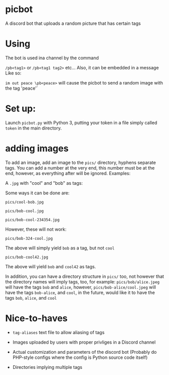 # picbot
A discord bot that uploads a random picture that has certain tags

# Using

The bot is used ina channel by the command

`/pb<tag1>` or `/pb<tag1 tag2>` etc... Also, it can be embedded in a message
Like so:

`im out peace \pb<peace>` will cause the picbot to send a random image with
the tag 'peace'`

# Set up:

Launch `picbot.py` with Python 3, putting your token in a file simply called `token` in the main directory. 

# adding images
To add an image, add an image to the `pics/` directory, hyphens separate tags. You can add a number at the very end, this number must be at the end, however, as everything after will be ignored. Examples:

A `.jpg` with "cool" and "bob" as tags:

Some ways it can be done are:

`pics/cool-bob.jpg`

`pics/bob-cool.jpg`

`pics/bob-cool-234354.jpg`

However, these will not work:

`pics/bob-324-cool.jpg`

The above will simply yield `bob` as a tag, but not `cool`

`pics/bob-cool42.jpg`

The above will yield `bob` and `cool42` as tags.

In addition, you can have a directory structure in `pics/` too, not however that the directory names will imply tags, too, for example: `pics/bob/alice.jpeg`
will have the tags `bob` and `alice`, however, `pics/bob-alice/cool.jpeg` will have the tags `bob-alice`, and `cool`, in the future, would like it to have the tags `bob`, `alice`, and `cool`

# Nice-to-haves

* `tag-aliases` text file to allow aliasing of tags

* Images uploaded by users with proper privliges in a Discord channel

* Actual customization and parameters of the discord bot (Probably do PHP-style  configs where the config is Python source code itself)

* Directories implying multiple tags
